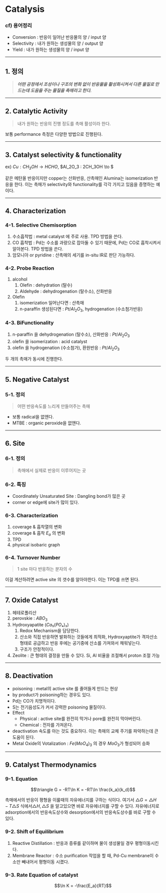 # Catalysis

### cf) 용어정리

- Conversion : 반응이 일어난 반응물의 양 / input 양
- Selectivity : 내가 원하는 생성물의 양 / output 양
- Yield : 내가 원하는 생성물의 양 / input 양

------------

## 1. 정의

> _**어떤 공정에서 조성이나 구조의 변화 없이 반응물을 활성화시켜서 다른 물질로 만드는데 도움을 주는 물질을 촉매라고 한다.**_

------------

## 2. Catalytic Activity

> 내가 원하는 반응의 진행 정도를 촉매 활성이라 한다. 

보통 performance 측정은 다양한 방법으로 진행된다.

------------

## 3. Catalyst selectivity & functionality

ex) $Cu : CH_3OH \to HCHO$, $Al_2O_3 : 2CH_3OH \to $

같은 메탄올 반응이지만 copper는 산화반응, 산촉매인 Alumina는 isomerization 반응을 한다. 이는 촉매가 selectivity와 functionality를 각각 가지고 있음을 증명하는 예이다.

------------

## 4. Characterization

### 4-1. Selective Chemisorption

1. 수소흡착법 : metal catalyst 에 주로 사용. TPD 방법을 쓴다.
2. CO 흡착법 : Pd는 수소를 과량으로 잡아둘 수 있기 때문에, Pd는 CO로 흡착시켜서 알아본다. TPD 방법을 쓴다.
3. 암모니아 or pyridine : 산촉매의 세기를 in-situ IR로 판단 가능하다.

### 4-2. Probe Reaction

1. alcohol
   1. Olefin : dehydration (탈수)
   2. Aldehyde : dehydrogenation (탈수소), 산화반응
2. Olefin
   1. isomerization 일어난다면 : 산촉매
   2. n-paraffin 생성된다면 : $Pt/Al_2O_3$, hydrogenation (수소첨가반응)

### 4-3. BiFunctionality

1. n-paraffin 을 dehydrogenation (탈수소), 산화반응 : $Pt/Al_2O_3$
2. olefin 을 isomerization : acid catalyst
3. olefin 을 hydrogenation (수소첨가), 환원반응 : $Pt/Al_2O_3$

두 개의 촉매가 동시에 진행한다.

------------

## 5. Negative Catalyst

### 5-1. 정의

> 어떤 반응속도를 느리게 만들어주는 촉매

- 보통 radical을 없앤다.
- MTBE : organic peroxide을 없앤다.

------------

## 6. Site

### 6-1. 정의

> 촉매에서 실제로 반응이 이루어지는 곳

### 6-2. 특징

- Coordinately Unsaturated Site : Dangling bond가 많은 곳
- corner or edge에 site가 많이 있다.

### 6-3. Characterization

1. coverage & 흡착열의 변화
2. coverage & 흡착 $E_a$ 의 변화
3. TPD
4. physical isobaric graph

### 6-4. Turnover Number

> 1 site 마다 반응하는 분자의 수

이걸 계산하려면 active site 의 갯수를 알아야한다. 이는 TPD를 쓰면 된다.

------------

## 7. Oxide Catalyst

1. 헤테로폴리산
2. perovskie : $ABO_3$
3. Hydroxyapatite ($Ca₅(PO₄)₃$)
   1. Redox Mechanism을 담당한다. 
   2. 산소와 직접 반응하면 발화하는 것들에게 최적화, Hydroxyaptite가 격자산소 형태로 공급하고 반응 후에는 공기중에 산소를 가져와서 채워넣는다.
   3. 구조가 안정적이다.
4. Zeolite : 큰 형태의 결정을 만들 수 있다. Si, Al 비율을 조절해서 proton 조절 가능

------------

## 8. Deactivation

- poisoning : metal의 active site 를 줄어들게 만드는 현상
- by product가 poisoning하는 경우도 있다.
- Pd는 CO가 치명적이다.
- S는 전기음성도가 커서 강력한 poisoning 물질이다.
- Effect
  - Physical : active site를 완전히 막거나 pore를 완전히 막아버린다.
  - Chemical : 전자를 가져온다.
- deactivation 속도를 아는 것도 중요하다. 이는 촉매의 교체 주기를 파악하는데 큰 도움이 된다.
- Metal Oxide의 Votalization : $Fe(MoO_4)_3$ 의 경우 $MoO_3$가 형성되어 승화

------------

## 9. Catalyst Thermodynamics

### 9-1. Equation

$$\triangle G = -RT\ln K = -RT\ln \frac{k_a}{k_d}$$

촉매에서의 반응이 평형을 이룰때의 자유에너지를 구하는 식이다. 여기서 $\triangle G = \triangle H - T \triangle S$ 식에서$\triangle H, \triangle S$ 을 알고있으면 바로 자유에너지를 구할 수 있다. 자유에너지로 adsorption에서의 반응속도상수와 desorption에서의 반응속도상수를 바로 구할 수 있다.

### 9-2. Shift of Equilibrium

1. Reactive Distillation : 반응과 증류를 같이하며 물이 생성물일 경우 평형이동시킨다.
2. Membrane Reactor : 수소 purification 작업을 할 때, Pd-Cu membrane이 수소만 빼내어서 평형이동 시켰다.

### 9-3. Rate Equation of catalyst

$$\ln K = -\frac{E_a}{RT}$$